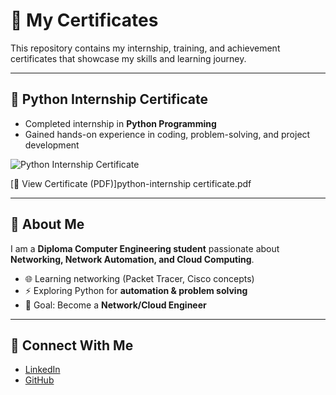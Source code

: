 # 📜 My Certificates  

This repository contains my internship, training, and achievement certificates that showcase my skills and learning journey.  

---

## 🐍 Python Internship Certificate  
- Completed internship in **Python Programming**  
- Gained hands-on experience in coding, problem-solving, and project development  

![Python Internship Certificate](Python_Internship_Certificate.png)  

[🔗 View Certificate (PDF)]python-internship certificate.pdf

---

## 🚀 About Me  
I am a **Diploma Computer Engineering student** passionate about **Networking, Network Automation, and Cloud Computing**.  
- 🌐 Learning networking (Packet Tracer, Cisco concepts)  
- ⚡ Exploring Python for **automation & problem solving**  
- 🎯 Goal: Become a **Network/Cloud Engineer**  

---

## 🔗 Connect With Me  
- [LinkedIn](www.linkedin.com/in/vinodh-yemireddi-8b79522b9)  
- [GitHub](https://github.com/vinodh2008)  
